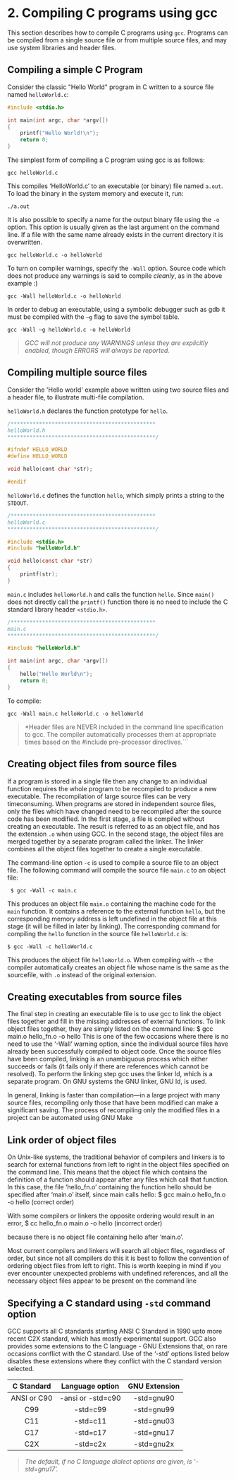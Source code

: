 # 2. Compiling C programs using gcc

This section describes how to compile C programs using ```gcc```. Programs can be compiled from a single source file or from multiple source files, and may use system libraries and header files.

## Compiling a simple C Program

Consider the classic "Hello World" program in C written to a source file named ``helloWorld.c``:

```C
#include <stdio.h>

int main(int argc, char *argv[])
{
    printf("Hello World!\n");
    return 0;
}
```

The simplest form of compiling a C program using gcc is as follows:

```gcc helloWorld.c```

This compiles ‘HelloWorld.c’ to an executable (or binary) file named ``a.out``. To load the binary in the system memory and execute it, run:

```./a.out```

It is also possible to specify a name for the output binary file using the ``-o`` option. This option is usually given as the last argument on the command line. If a file with the same name already exists in the current directory it is overwritten.

```gcc helloWorld.c -o helloWorld```

To turn on compiler warnings, specify the ``-Wall`` option. Source code which does not produce any warnings is said to compile *cleanly*, as in the above example :)

```gcc -Wall helloWorld.c -o helloWorld```

In order to debug an executable, using a symbolic debugger such as gdb it must be compiled with the ``–g`` flag to save the symbol table.

```gcc -Wall –g helloWorld.c -o helloWorld```

> *GCC will not produce any WARNINGS unless they are explicitly enabled, though ERRORS will always be reported.*

## Compiling multiple source files

Consider the 'Hello world' example above written using two source files and a header file, to illustrate multi-file compilation.

```helloWorld.h``` declares the function prototype for ```hello```.

```C
/**********************************************
helloWorld.h
***********************************************/

#ifndef HELLO_WORLD
#define HELLO_WORLD

void hello(cont char *str);

#endif
```

```helloWorld.c``` defines the function ```hello```, which simply prints a string to the ```STDOUT```.

```C
/**********************************************
helloWorld.c
***********************************************/

#include <stdio.h>
#include "helloWorld.h"

void hello(const char *str)
{
    printf(str);
}

```

```main.c``` includes ```helloWorld.h``` and calls the function ```hello```. Since ``main()`` does not directly call the ``printf()`` function there is no need to include the C standard library header ```<stdio.h>```.

```C
/**********************************************
main.c
***********************************************/

#include "helloWorld.h"

int main(int argc, char *argv[])
{
    hello("Hello World\n");
    return 0;
}
```

To compile:

```gcc -Wall main.c helloWorld.c -o helloWorld```

> *Header files are NEVER included in the command line specification to gcc. The compiler automatically processes them at appropriate times based on the #include pre-processor directives.```

## Creating object files from source files

If a program is stored in a single file then any change to an individual function requires the whole program to be recompiled to produce a new executable. The recompilation of large source files can be very timeconsuming. When programs are stored in independent source files, only the files which have changed need to be recompiled after the source code has been
modified. In the first stage, a file is compiled without creating an executable. The result is referred to as an object file, and has the extension ``.o`` when using GCC. In the second stage, the object files are merged together by a separate program called the linker. The linker combines all the object files together to create a single executable. 

The command-line option ``-c`` is used to compile a source file to an object file. The following command will compile the source file ``main.c`` to an object file:

`` $ gcc -Wall -c main.c``

This produces an object file ``main.o`` containing the machine code for the ``main`` function. It contains a reference to the external function ``hello``, but the corresponding memory address is left undefined in the object file at this stage (it will be filled in later by linking). The corresponding command for compiling the ``hello`` function in the
source file ``helloWorld.c`` is:

``$ gcc -Wall -c helloWorld.c``

This produces the object file ``helloWorld.o``. When compiling with ``-c`` the compiler automatically creates an object file whose name is the same as the sourcefile, with ``.o`` instead of the original extension.

## Creating executables from source files

The final step in creating an executable file is to use gcc to link the object
files together and fill in the missing addresses of external functions. To
link object files together, they are simply listed on the command line:
$ gcc main.o hello_fn.o -o hello
This is one of the few occasions where there is no need to use the ‘-Wall’
warning option, since the individual source files have already been successfully
compiled to object code. Once the source files have been compiled,
linking is an unambiguous process which either succeeds or fails (it fails
only if there are references which cannot be resolved).
To perform the linking step gcc uses the linker ld, which is a separate
program. On GNU systems the GNU linker, GNU ld, is used.

In general, linking is faster than compilation—in a large project with
many source files, recompiling only those that have been modified can
make a significant saving. The process of recompiling only the modified files in a project can be automated using GNU Make

## Link order of object files

On Unix-like systems, the traditional behavior of compilers and linkers
is to search for external functions from left to right in the object files
specified on the command line. This means that the object file which
contains the definition of a function should appear after any files which
call that function.
In this case, the file ‘hello_fn.o’ containing the function hello should
be specified after ‘main.o’ itself, since main calls hello:
$ gcc main.o hello_fn.o -o hello (correct order)

With some compilers or linkers the opposite ordering would result in an
error,
$ cc hello_fn.o main.o -o hello (incorrect order)

because there is no object file containing hello after ‘main.o’.

Most current compilers and linkers will search all object files, regardless
of order, but since not all compilers do this it is best to follow the
convention of ordering object files from left to right. This is worth keeping in mind if you ever encounter unexpected problems
with undefined references, and all the necessary object files appear
to be present on the command line

## Specifying a C standard using ``-std`` command option

GCC supports all C standards starting ANSI C Standard in 1990 upto more recent C2X standard, which has mostly experimental support. GCC also provides some extensions to the C language - GNU Extensions that, on rare occasions conflict with the C standard. Use of the ‘-std’ options listed below disables these extensions where they conflict with the C standard version selected.

|  C Standard |  Language option  | GNU Extension |
|:-----------:|:-----------------:|:-------------:|
| ANSI or C90 | -ansi or -std=c90 |  -std=gnu90   |
|     C99     |      -std=c99     |  -std=gnu99   |
|     C11     |      -std=c11     |  -std=gnu03   |
|     C17     |      -std=c17     |  -std=gnu17   |
|     C2X     |      -std=c2x     |  -std=gnu2x   |

> *The default, if no C language dialect options are given, is ‘-std=gnu17’.*
